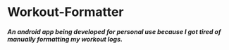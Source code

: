 # Workout-Formatter
##### An android app being developed for personal use because I got tired of manually formatting my workout logs.
